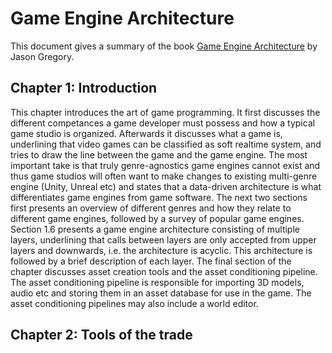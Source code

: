 # Game Engine Architecture
This document gives a summary of the book [Game Engine Architecture](https://aub-primo.hosted.exlibrisgroup.com:443/desktop:Samlet:AUB01_ALEPH002011881) by Jason Gregory.

## Chapter 1: Introduction
This chapter introduces the art of game programming. It first discusses the different competances a game developer must possess and how a typical game studio is organized. Afterwards it discusses what a game is, underlining that video games can be classified as soft realtime system, and tries to draw the line between the game and the game engine. The most important take is that truly genre-agnostics game engines cannot exist and thus game studios will often want to make changes to existing multi-genre engine (Unity, Unreal etc) and states that a data-driven architecture is what differentiates game engines from game software. The next two sections first presents an overview of different genres and how they relate to different game engines, followed by a survey of popular game engines. Section 1.6 presents a game engine architecture consisting of multiple layers, underlining that calls between layers are only accepted from upper layers and downwards, i.e. the architecture is acyclic. This architecture is followed by a brief description of each layer. The final section of the chapter discusses asset creation tools and the asset conditioning pipeline. The asset conditioning pipeline is responsible for importing 3D models, audio etc and storing them in an asset database for use in the game. The asset conditioning pipelines may also include a world editor.

## Chapter 2: Tools of the trade